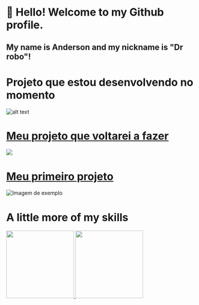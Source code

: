 # 👋 Hello! Welcome to my Github profile.
## My name is Anderson and my nickname is "Dr robo"!

# Projeto que estou desenvolvendo no momento
![alt text](https://github.com/AndersonPull/DrRobo.Init/blob/main/Resources/ImgsBanners/mockup.png)


# [Meu projeto que voltarei a fazer](https://github.com/AndersonPull/ProjetoVagas)
![](https://raw.githubusercontent.com/AndersonPull/portfolio-anderson/main/Portfolio/.imagesREADME/Captura%20de%20Tela%202022-09-20%20às%2021.49.42.png)


# [Meu primeiro projeto](https://github.com/AndersonPull/ProjetoVagas)
![Imagem de exemplo](https://github.com/AndersonSmaug/ProjetoVagas/blob/master/ProjetoVagas/ProjetoVagas/ProjetoVagas.Android/Resources/drawable/Painel.png)



# A little more of my skills 
<div>
<a href="https://github.com/AndersonPull">
<img height="180em" src="https://github-readme-stats.vercel.app/api/top-langs/?username=AndersonPull&layout=compact&langs_count=7&theme=dracula"/>
<img height="180em" src="https://github-readme-stats.vercel.app/api?username=AndersonPull&show_icons=true&theme=dracula&include_all_commits=true&count_private=true"/>
</div>
